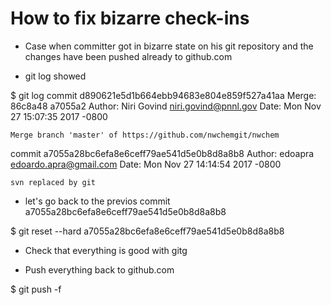 How to fix bizarre check-ins
====

* Case when committer got in bizarre state on his git repository and
the changes have been pushed already to github.com

* git log showed

$ git log
commit d890621e5d1b664ebb94683e804e859f527a41aa
Merge: 86c8a48 a7055a2
Author: Niri Govind <niri.govind@pnnl.gov>
Date:   Mon Nov 27 15:07:35 2017 -0800

    Merge branch 'master' of https://github.com/nwchemgit/nwchem

commit a7055a28bc6efa8e6ceff79ae541d5e0b8d8a8b8
Author: edoapra <edoardo.apra@gmail.com>
Date:   Mon Nov 27 14:14:54 2017 -0800

    svn replaced by git
    
*  let's go back to the previos commit a7055a28bc6efa8e6ceff79ae541d5e0b8d8a8b8

$ git reset --hard a7055a28bc6efa8e6ceff79ae541d5e0b8d8a8b8

* Check that everything is good with gitg

* Push everything back to github.com

$ git push -f
   